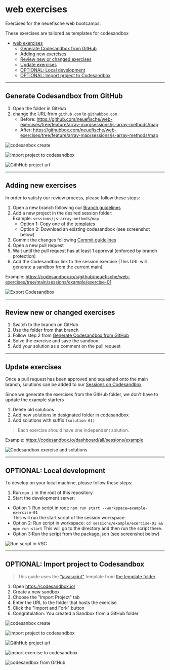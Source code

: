 # web exercises

Exercises for the neuefische web bootcamps.

These exercises are tailored as templates for codesandbox

<!-- toc -->

- [web exercises](#web-exercises)
  - [Generate Codesandbox from GitHub](#generate-codesandbox-from-github)
  - [Adding new exercises](#adding-new-exercises)
  - [Review new or changed exercises](#review-new-or-changed-exercises)
  - [Update exercises](#update-exercises)
  - [OPTIONAL: Local development](#optional-local-development)
  - [OPTIONAL: Import project to Codesandbox](#optional-import-project-to-codesandbox)

<!-- tocstop -->

---

## Generate Codesandbox from GitHub

1. Open the folder in GitHub
2. change the URL from `github.com` to `githubbox.com`
   - Before: https://github.com/neuefische/web-exercises/tree/feature/array-map/sessions/js-array-methods/map
   - After: https://githubbox.com/neuefische/web-exercises/tree/feature/array-map/sessions/js-array-methods/map

![codesanbox create](docs/resources/generate-codesandbox-from-github.png)

![import project to codesandbox](docs/resources/generate-githubbox.png)

![GithHub project url](docs/resources/generated-githubbox-done.png)

---

## Adding new exercises

In order to satisfy our review process, please follow these steps:

1. Open a new branch following our [Branch guidelines](./docs/BRANCHES.md)
2. Add a new project in the desired session folder:  
   Example: `sessions/js-array-methods/map`
   - Option 1: Copy one of the [templates](./templates)
   - Option 2: Download an existing codesandbox (see screenshot below)
3. Commit the changes following [Commit guidelines](./docs/COMMITS.md)
4. Open a new pull request
5. Wait until the pull request has at least 1 approval (enforced by branch protection)
6. Add the Codesandbox link to the session exercise (This URL will generate a sandbox from the current main)

Example: https://codesandbox.io/s/github/neuefische/web-exercises/tree/main/sessions/example/exercise-01

![Export Codesandbox](docs/resources/codesandbox-export.png)

---

## Review new or changed exercises

1. Switch to the branch on GitHub
2. Use the folder from that branch
3. Follow step 2 from [Generate Codesandbox from GitHub](#generate-codesandbox-from-github)
4. Solve the exercise and save the sandbox
5. Add your solution as a comment on the pull request

---

## Update exercises

Once a pull request has been approved and squashed onto the main branch, solutions can be added to
our [Sessions on Codesandbox](https://codesandbox.io/dashboard/all/sessions).

Since we generate the exercises from the GitHub folder, we don't have to update the example starters

1. Delete old solutions
2. Add new solutions in designated folder in codesandbox
3. Add solutions with suffix `(solution 01)`

> Each exercise should have one independent solution.

Example: https://codesandbox.io/dashboard/all/sessions/example

![Codesandbox exercise and solutions](docs/resources/codesandbox-exercise-and-solutions.png)

---

## OPTIONAL: Local development

To develop on your local machine, please follow these steps:

1. Run `npm i` in the root of this repository
2. Start the development server:

- Option 1: Run script in root: `npm run start --workspace=example-exercise-01`  
  This will run the start script of the session workspace.
- Option 2: Run script in workspace: `cd sessions/example/exercise-01 && npm run start`
  This will go to the directory and then run the script there.
- Option 3:Run the script from the package.json (see screenshot below)

![Run script in VSC](docs/resources/run_script_vsc.png)

---

## OPTIONAL: Import project to Codesandbox

> This guide uses the ["javascript"](templates/javascript) template from [the template folder](./templates)

1. Open https://codesandbox.io/
2. Create a new sandbox
3. Choose the "Import Project" tab
4. Enter the URL to the folder that hosts the exercise
5. Click the "Import and Fork" button
6. Congratulation: You created a Sandbox from a GitHub folder

![codesanbox create](docs/resources/codesandbox-create.png)

![import project to codesandbox](docs/resources/import-project-to-codesandbox.png)

![GithHub project url](docs/resources/github-project-url.png)

![import exercise to codesandbox](docs/resources/import-exercise-to-codesandbox.png)

![codesandbox from GitHub](docs/resources/codesandbox-from-github.png)
